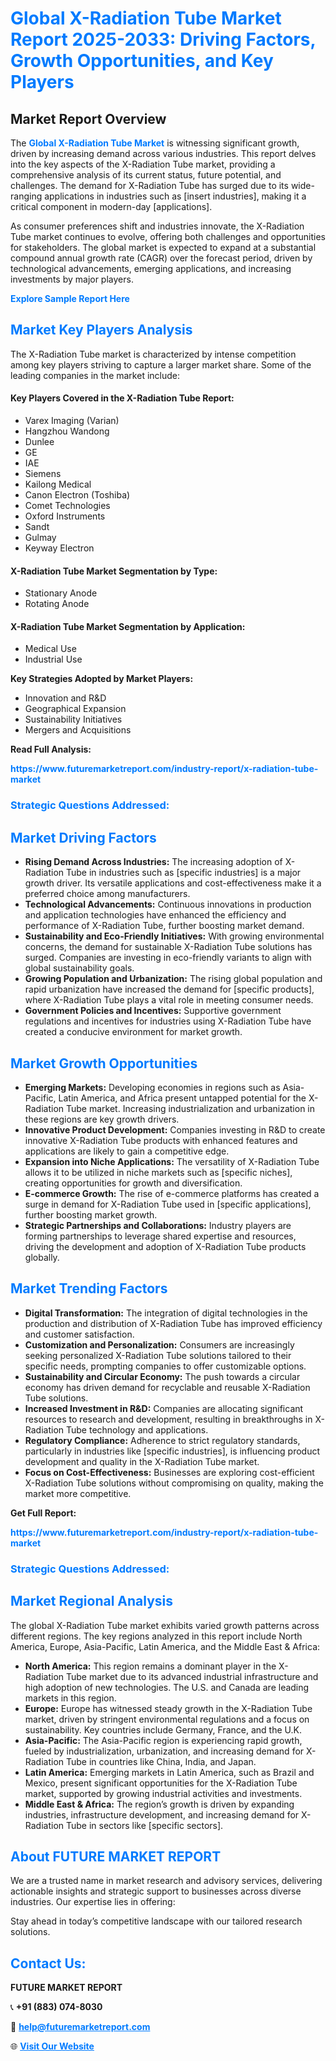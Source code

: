 <h1 style="color: #007BFF;">Global X-Radiation Tube Market Report 2025-2033: Driving Factors, Growth Opportunities, and Key Players</h1>

<section id="overview">
<h2>Market Report Overview</h2>
<p>The <a href="https://www.futuremarketreport.com/industry-report/x-radiation-tube-market" style="color: #007BFF; text-decoration: none;"><strong>Global X-Radiation Tube Market</strong></a> is witnessing significant growth, driven by increasing demand across various industries. This report delves into the key aspects of the X-Radiation Tube market, providing a comprehensive analysis of its current status, future potential, and challenges. The demand for X-Radiation Tube has surged due to its wide-ranging applications in industries such as [insert industries], making it a critical component in modern-day [applications].</p>
<p>As consumer preferences shift and industries innovate, the X-Radiation Tube market continues to evolve, offering both challenges and opportunities for stakeholders. The global market is expected to expand at a substantial compound annual growth rate (CAGR) over the forecast period, driven by technological advancements, emerging applications, and increasing investments by major players.</p>
</section>

<section id="overview">
<p><a href="https://www.futuremarketreport.com/request-sample/reportId=79585" style="color: #007BFF; text-decoration: none;"><strong>Explore Sample Report Here</strong></a></p>
</section>

<section id="key-players">
<h2 style="color: #007BFF;">Market Key Players Analysis</h2>
<p>The X-Radiation Tube market is characterized by intense competition among key players striving to capture a larger market share. Some of the leading companies in the market include:</p>
<h4>Key Players Covered in the X-Radiation Tube Report:</h4>
<ul><li>Varex Imaging (Varian)</li><li>Hangzhou Wandong</li><li>Dunlee</li><li>GE</li><li>IAE</li><li>Siemens</li><li>Kailong Medical</li><li>Canon Electron (Toshiba)</li><li>Comet Technologies</li><li>Oxford Instruments</li><li>Sandt</li><li>Gulmay</li><li>Keyway Electron</li></ul>
<h4>X-Radiation Tube Market Segmentation by Type:</h4>
<ul><li>Stationary Anode</li><li>Rotating Anode</li></ul>

<h4>X-Radiation Tube Market Segmentation by Application:</h4>
<ul><li>Medical Use</li><li>Industrial Use</li></ul>
<p><strong>Key Strategies Adopted by Market Players:</strong></p>
<ul>
<li>Innovation and R&D</li>
<li>Geographical Expansion</li>
<li>Sustainability Initiatives</li>
<li>Mergers and Acquisitions</li>
</ul>
</section>

<section>
<p><strong>Read Full Analysis: </strong></p><a href="https://www.futuremarketreport.com/industry-report/x-radiation-tube-market" style="color: #007BFF; text-decoration: none;"><strong>https://www.futuremarketreport.com/industry-report/x-radiation-tube-market</strong></a>
<h3 style="color: #007BFF;">Strategic Questions Addressed:</h3>
</section>

<section id="driving-factors">
<h2 style="color: #007BFF;">Market Driving Factors</h2>
<ul>
<li><strong>Rising Demand Across Industries:</strong> The increasing adoption of X-Radiation Tube in industries such as [specific industries] is a major growth driver. Its versatile applications and cost-effectiveness make it a preferred choice among manufacturers.</li>
<li><strong>Technological Advancements:</strong> Continuous innovations in production and application technologies have enhanced the efficiency and performance of X-Radiation Tube, further boosting market demand.</li>
<li><strong>Sustainability and Eco-Friendly Initiatives:</strong> With growing environmental concerns, the demand for sustainable X-Radiation Tube solutions has surged. Companies are investing in eco-friendly variants to align with global sustainability goals.</li>
<li><strong>Growing Population and Urbanization:</strong> The rising global population and rapid urbanization have increased the demand for [specific products], where X-Radiation Tube plays a vital role in meeting consumer needs.</li>
<li><strong>Government Policies and Incentives:</strong> Supportive government regulations and incentives for industries using X-Radiation Tube have created a conducive environment for market growth.</li>
</ul>
</section>

<section id="growth-opportunities">
<h2 style="color: #007BFF;">Market Growth Opportunities</h2>
<ul>
<li><strong>Emerging Markets:</strong> Developing economies in regions such as Asia-Pacific, Latin America, and Africa present untapped potential for the X-Radiation Tube market. Increasing industrialization and urbanization in these regions are key growth drivers.</li>
<li><strong>Innovative Product Development:</strong> Companies investing in R&D to create innovative X-Radiation Tube products with enhanced features and applications are likely to gain a competitive edge.</li>
<li><strong>Expansion into Niche Applications:</strong> The versatility of X-Radiation Tube allows it to be utilized in niche markets such as [specific niches], creating opportunities for growth and diversification.</li>
<li><strong>E-commerce Growth:</strong> The rise of e-commerce platforms has created a surge in demand for X-Radiation Tube used in [specific applications], further boosting market growth.</li>
<li><strong>Strategic Partnerships and Collaborations:</strong> Industry players are forming partnerships to leverage shared expertise and resources, driving the development and adoption of X-Radiation Tube products globally.</li>
</ul>
</section>

<section id="trending-factors">
<h2 style="color: #007BFF;">Market Trending Factors</h2>
<ul>
<li><strong>Digital Transformation:</strong> The integration of digital technologies in the production and distribution of X-Radiation Tube has improved efficiency and customer satisfaction.</li>
<li><strong>Customization and Personalization:</strong> Consumers are increasingly seeking personalized X-Radiation Tube solutions tailored to their specific needs, prompting companies to offer customizable options.</li>
<li><strong>Sustainability and Circular Economy:</strong> The push towards a circular economy has driven demand for recyclable and reusable X-Radiation Tube solutions.</li>
<li><strong>Increased Investment in R&D:</strong> Companies are allocating significant resources to research and development, resulting in breakthroughs in X-Radiation Tube technology and applications.</li>
<li><strong>Regulatory Compliance:</strong> Adherence to strict regulatory standards, particularly in industries like [specific industries], is influencing product development and quality in the X-Radiation Tube market.</li>
<li><strong>Focus on Cost-Effectiveness:</strong> Businesses are exploring cost-efficient X-Radiation Tube solutions without compromising on quality, making the market more competitive.</li>
</ul>
</section>

<section>
<p><strong>Get Full Report: </strong></p><a href="https://www.futuremarketreport.com/industry-report/x-radiation-tube-market" style="color: #007BFF; text-decoration: none;"><strong>https://www.futuremarketreport.com/industry-report/x-radiation-tube-market</strong></a>
<h3 style="color: #007BFF;">Strategic Questions Addressed:</h3>
</section>


<section id="regional-analysis">
<h2 style="color: #007BFF;">Market Regional Analysis</h2>
<p>The global X-Radiation Tube market exhibits varied growth patterns across different regions. The key regions analyzed in this report include North America, Europe, Asia-Pacific, Latin America, and the Middle East & Africa:</p>
<ul>
<li><strong>North America:</strong> This region remains a dominant player in the X-Radiation Tube market due to its advanced industrial infrastructure and high adoption of new technologies. The U.S. and Canada are leading markets in this region.</li>
<li><strong>Europe:</strong> Europe has witnessed steady growth in the X-Radiation Tube market, driven by stringent environmental regulations and a focus on sustainability. Key countries include Germany, France, and the U.K.</li>
<li><strong>Asia-Pacific:</strong> The Asia-Pacific region is experiencing rapid growth, fueled by industrialization, urbanization, and increasing demand for X-Radiation Tube in countries like China, India, and Japan.</li>
<li><strong>Latin America:</strong> Emerging markets in Latin America, such as Brazil and Mexico, present significant opportunities for the X-Radiation Tube market, supported by growing industrial activities and investments.</li>
<li><strong>Middle East & Africa:</strong> The region’s growth is driven by expanding industries, infrastructure development, and increasing demand for X-Radiation Tube in sectors like [specific sectors].</li>
</ul>
</section>

<footer>
<h2 style="color: #007BFF;">About FUTURE MARKET REPORT</h2>
<p>We are a trusted name in market research and advisory services, delivering actionable insights and strategic support to businesses across diverse industries. Our expertise lies in offering:</p>

<p>Stay ahead in today’s competitive landscape with our tailored research solutions.</p>

<h2 style="color: #007BFF;">Contact Us:</h2>
<p><strong>FUTURE MARKET REPORT</strong></p>
<p>📞 <strong>+91 (883) 074-8030</strong></p>
<p>📧 <strong><a href="mailto:help@futuremarketreport.com" style="color: #007BFF;">help@futuremarketreport.com</a></strong></p>
<p>🌐 <strong><a href="https://www.futuremarketreport.com/" style="color: #007BFF;">Visit Our Website</a></strong></p>
</footer>